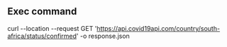 ## Exec command
curl --location --request GET 'https://api.covid19api.com/country/south-africa/status/confirmed' -o response.json